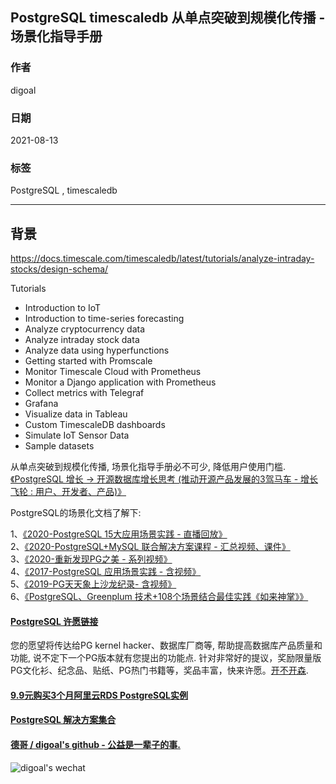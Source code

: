 ## PostgreSQL timescaledb 从单点突破到规模化传播 - 场景化指导手册     
        
### 作者        
digoal        
        
### 日期        
2021-08-13         
        
### 标签        
PostgreSQL , timescaledb        
        
----        
        
## 背景        
https://docs.timescale.com/timescaledb/latest/tutorials/analyze-intraday-stocks/design-schema/  
  
Tutorials  
- Introduction to IoT  
- Introduction to time-series forecasting  
- Analyze cryptocurrency data  
- Analyze intraday stock data  
- Analyze data using hyperfunctions  
- Getting started with Promscale  
- Monitor Timescale Cloud with Prometheus  
- Monitor a Django application with Prometheus  
- Collect metrics with Telegraf  
- Grafana  
- Visualize data in Tableau  
- Custom TimescaleDB dashboards  
- Simulate IoT Sensor Data  
- Sample datasets  
  
  
从单点突破到规模化传播, 场景化指导手册必不可少, 降低用户使用门槛.    
[《PostgreSQL 增长 -> 开源数据库增长思考 (推动开源产品发展的3驾马车 - 增长飞轮 : 用户、开发者、产品)》](../202108/20210801_09.md)    
  
PostgreSQL的场景化文档了解下:    
   
1、[《2020-PostgreSQL 15大应用场景实践 - 直播回放》](../202009/20200903_02.md)    
2、[《2020-PostgreSQL+MySQL 联合解决方案课程 - 汇总视频、课件》](../202001/20200118_02.md)    
3、[《2020-重新发现PG之美 - 系列视频》](../202105/20210526_02.md)    
4、[《2017-PostgreSQL 应用场景实践 - 含视频》](../201805/20180524_02.md)    
5、[《2019-PG天天象上沙龙纪录- 含视频》](../201801/20180121_01.md)    
6、[《PostgreSQL、Greenplum 技术+108个场景结合最佳实践《如来神掌》》](../201706/20170601_02.md)      
  
  
#### [PostgreSQL 许愿链接](https://github.com/digoal/blog/issues/76 "269ac3d1c492e938c0191101c7238216")
您的愿望将传达给PG kernel hacker、数据库厂商等, 帮助提高数据库产品质量和功能, 说不定下一个PG版本就有您提出的功能点. 针对非常好的提议，奖励限量版PG文化衫、纪念品、贴纸、PG热门书籍等，奖品丰富，快来许愿。[开不开森](https://github.com/digoal/blog/issues/76 "269ac3d1c492e938c0191101c7238216").  
  
  
#### [9.9元购买3个月阿里云RDS PostgreSQL实例](https://www.aliyun.com/database/postgresqlactivity "57258f76c37864c6e6d23383d05714ea")
  
  
#### [PostgreSQL 解决方案集合](https://yq.aliyun.com/topic/118 "40cff096e9ed7122c512b35d8561d9c8")
  
  
#### [德哥 / digoal's github - 公益是一辈子的事.](https://github.com/digoal/blog/blob/master/README.md "22709685feb7cab07d30f30387f0a9ae")
  
  
![digoal's wechat](../pic/digoal_weixin.jpg "f7ad92eeba24523fd47a6e1a0e691b59")
  
